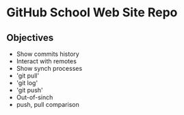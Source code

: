 # GitHub School Web Site Repo

## Objectives
* Show commits history
* Interact with remotes
* Show synch processes
* 'git pull'
* 'git log'
* 'git push'
* Out-of-sinch
* push, pull comparison
